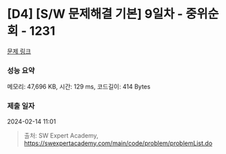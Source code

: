 # [D4] [S/W 문제해결 기본] 9일차 - 중위순회 - 1231 

[문제 링크](https://swexpertacademy.com/main/code/problem/problemDetail.do?contestProbId=AV140YnqAIECFAYD) 

### 성능 요약

메모리: 47,696 KB, 시간: 129 ms, 코드길이: 414 Bytes

### 제출 일자

2024-02-14 11:01



> 출처: SW Expert Academy, https://swexpertacademy.com/main/code/problem/problemList.do